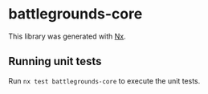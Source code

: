 # battlegrounds-core

This library was generated with [Nx](https://nx.dev).

## Running unit tests

Run `nx test battlegrounds-core` to execute the unit tests.

